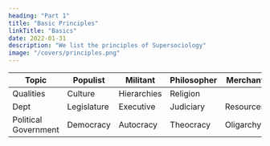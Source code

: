 ```yaml
---
heading: "Part 1"
title: "Basic Principles"
linkTitle: "Basics"
date: 2022-01-31
description: "We list the principles of Supersociology"
image: "/covers/principles.png"
---
```



Topic | Populist | Militant | Philosopher | Merchant
--- | --- | --- | --- | ---
Qualities | Culture | Hierarchies | Religion | 
Dept | Legislature | Executive | Judiciary | Resources
Political Government | Democracy | Autocracy | Theocracy | Oligarchy  